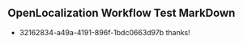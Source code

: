 ## OpenLocalization Workflow Test MarkDown
* 32162834-a49a-4191-896f-1bdc0663d97b thanks!

<!--HONumber=Aug16_HO1-->


